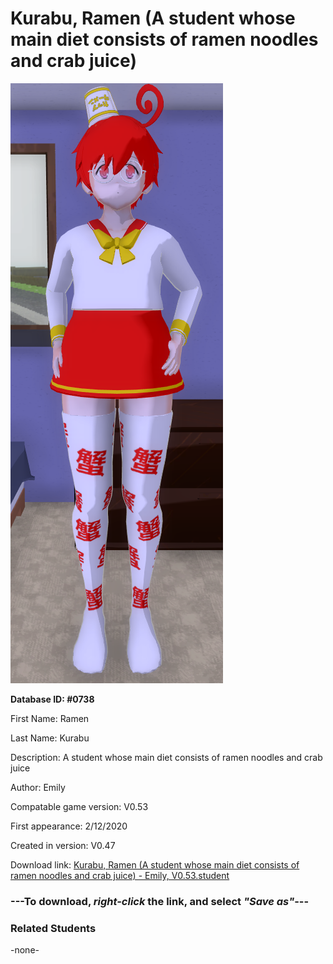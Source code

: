 # Kurabu, Ramen (A student whose main diet consists of ramen noodles and crab juice)

<img src="../../Files/Images/Kurabu, Ramen (A student whose main diet consists of ramen noodles and crab juice).png" title="Kurabu, Ramen (A student whose main diet consists of ramen noodles and crab juice) - Emily, V0.53">

**Database ID: #0738**

First Name: Ramen

Last Name: Kurabu

Description: A student whose main diet consists of ramen noodles and crab juice

Author: Emily

Compatable game version: V0.53

First appearance: 2/12/2020

Created in version: V0.47

Download link: <a href="https://raw.githubusercontent.com/Arbiter1223/Daigaku-Gurashi-Custom-Students/master/Files/Student%20Files/Kurabu%2C%20Ramen%20(A%20student%20whose%20main%20diet%20consists%20of%20ramen%20noodles%20and%20crab%20juice)%20-%20Emily%2C%20V0.53.student">Kurabu, Ramen (A student whose main diet consists of ramen noodles and crab juice) - Emily, V0.53.student</a>

### ---**To download, _right-click_ the link, and select _"Save as"_**---

### Related Students

-none-
